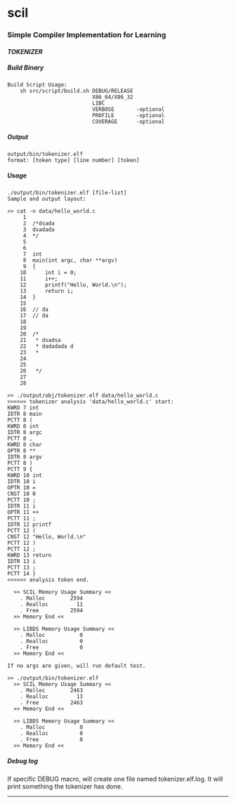 # scil

### Simple Compiler Implementation for Learning

#### _TOKENIZER_

##### Build Binary
```
Build Script Usage:
    sh src/script/build.sh DEBUG/RELEASE
                           X86_64/X86_32
                           LIBC
                           VERBOSE       -optional
                           PROFILE       -optional
                           COVERAGE      -optional
```

##### Output
    output/bin/tokenizer.elf
    format: [token type] [line number] [token]
    
##### Usage
    ./output/bin/tokenizer.elf [file-list]
    Sample and output layout:
```
>> cat -n data/hello_world.c
     1
     2  /*dsada
     3  dsadada
     4  */
     5
     6
     7  int
     8  main(int argc, char **argv)
     9  {
    10      int i = 0;
    11      i++;
    12      printf("Hello, World.\n");
    13      return i;
    14  }
    15
    16  // da
    17  // da
    18
    19
    20  /*
    21   * dsadsa
    22   * dadadada d
    23   *
    24
    25
    26   */
    27
    28

>> ./output/obj/tokenizer.elf data/hello_world.c
>>>>>> tokenizer analysis 'data/hello_world.c' start:
KWRD 7 int
IDTR 8 main
PCTT 8 (
KWRD 8 int
IDTR 8 argc
PCTT 8 ,
KWRD 8 char
OPTR 8 **
IDTR 8 argv
PCTT 8 )
PCTT 9 {
KWRD 10 int
IDTR 10 i
OPTR 10 =
CNST 10 0
PCTT 10 ;
IDTR 11 i
OPTR 11 ++
PCTT 11 ;
IDTR 12 printf
PCTT 12 (
CNST 12 "Hello, World.\n"
PCTT 12 )
PCTT 12 ;
KWRD 13 return
IDTR 13 i
PCTT 13 ;
PCTT 14 }
<<<<<< analysis token end.

  >> SCIL Memory Usage Summary <<
    . Malloc        2594
    . Realloc         11
    . Free          2594
  >> Memory End <<

  >> LIBDS Memory Usage Summary <<
    . Malloc           0
    . Realloc          0
    . Free             0
  >> Memory End <<

```
  
    If no args are given, will run default test.
```
>> ./output/bin/tokenizer.elf
  >> SCIL Memory Usage Summary <<
    . Malloc        2463
    . Realloc         13
    . Free          2463
  >> Memory End <<

  >> LIBDS Memory Usage Summary <<
    . Malloc           0
    . Realloc          0
    . Free             0
  >> Memory End <<
```

##### Debug log
   If specific DEBUG macro, will create one file named tokenizer.elf.log. It will print something the tokenizer has done.

---------------------


   
